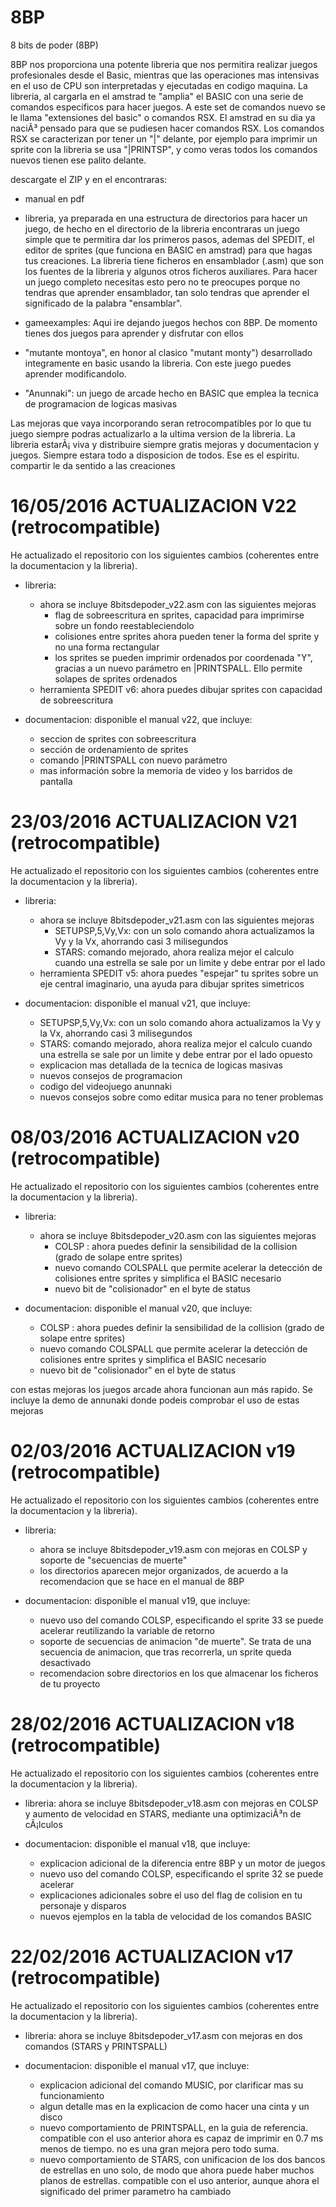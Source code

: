 # 8BP
8 bits de poder (8BP)

8BP nos proporciona una potente libreria que nos permitira realizar juegos profesionales desde el Basic, mientras que las operaciones mas intensivas en el uso de CPU son interpretadas y ejecutadas en codigo maquina. La libreria, al cargarla en el amstrad te "amplia" el BASIC con una serie de comandos especificos para hacer juegos. A este set de comandos nuevo se le llama "extensiones del basic" o comandos RSX. El amstrad en su dia ya naciÃ³ pensado para que se pudiesen hacer comandos RSX. Los comandos RSX se caracterizan por tener un "|" delante, por ejemplo para imprimir un sprite con la libreria se usa "|PRINTSP", y como veras todos los comandos nuevos tienen ese palito delante.

descargate el ZIP y en el encontraras:

- manual en pdf

- libreria, ya preparada en una estructura de directorios para hacer un juego, de hecho en el directorio de la libreria encontraras un juego simple que te permitira dar los primeros pasos, ademas del SPEDIT, el editor de sprites (que funciona en BASIC en amstrad) para que hagas tus creaciones. La libreria tiene ficheros en ensamblador (.asm) que son los fuentes de la libreria y algunos otros ficheros auxiliares. Para hacer un juego completo necesitas esto pero no te preocupes porque no tendras que aprender ensamblador, tan solo tendras que aprender el significado de la palabra "ensamblar".

- gameexamples: Aqui ire dejando juegos hechos con 8BP. De momento tienes dos juegos para aprender y disfrutar con ellos

 - "mutante montoya", en honor al clasico "mutant monty") desarrollado integramente en basic usando la libreria. Con este juego puedes aprender modificandolo. 
 - "Anunnaki": un juego de arcade hecho en BASIC que emplea la tecnica de programacion de logicas masivas
 
Las mejoras que vaya incorporando seran retrocompatibles por lo que tu juego siempre podras actualizarlo a la ultima version de la libreria. La libreria estarÃ¡ viva y distribuire siempre gratis mejoras y documentacion y juegos. Siempre estara todo a disposicion de todos. Ese es el espiritu. compartir le da sentido a las creaciones

16/05/2016 ACTUALIZACION V22 (retrocompatible) 
==============================================
He actualizado el repositorio con los siguientes cambios (coherentes entre la documentacion y la libreria).

- libreria: 
  - ahora se incluye 8bitsdepoder_v22.asm con las siguientes mejoras 
   	- flag de sobreescritura en sprites, capacidad para imprimirse sobre un fondo reestableciendolo
   	- colisiones entre sprites ahora pueden tener la forma del sprite y no una forma rectangular
   	- los sprites se pueden imprimir ordenados por coordenada "Y", gracias a un nuevo parámetro en |PRINTSPALL. Ello permite solapes de sprites ordenados
  - herramienta SPEDIT v6: ahora puedes dibujar sprites con capacidad de sobreescritura
  
- documentacion: disponible el manual v22, que incluye:
	- seccion de sprites con sobreescritura
	- sección de ordenamiento de sprites
  	- comando |PRINTSPALL con nuevo parámetro
  	- mas información sobre la memoria de video y los barridos de pantalla
  	


23/03/2016 ACTUALIZACION V21 (retrocompatible) 
==============================================
He actualizado el repositorio con los siguientes cambios (coherentes entre la documentacion y la libreria).

- libreria: 
  - ahora se incluye 8bitsdepoder_v21.asm con las siguientes mejoras 
   	- SETUPSP,5,Vy,Vx: con un solo comando ahora actualizamos la Vy y la Vx, ahorrando casi 3 milisegundos
   	- STARS: comando mejorado, ahora realiza mejor el calculo cuando una estrella se sale por un limite y debe entrar por el lado
  - herramienta SPEDIT v5: ahora puedes "espejar" tu sprites sobre un eje central imaginario, una ayuda para dibujar sprites simetricos
  
- documentacion: disponible el manual v21, que incluye:
	- SETUPSP,5,Vy,Vx: con un solo comando ahora actualizamos la Vy y la Vx, ahorrando casi 3 milisegundos
	- STARS: comando mejorado, ahora realiza mejor el calculo cuando una estrella se sale por un limite y debe entrar por el lado opuesto
  	- explicacion mas detallada de la tecnica de logicas masivas
  	- nuevos consejos  de programacion
  	- codigo del videojuego anunnaki
  	- nuevos consejos sobre como editar musica para no tener problemas
  	




08/03/2016 ACTUALIZACION v20 (retrocompatible) 
==============================================

He actualizado el repositorio con los siguientes cambios (coherentes entre la documentacion y la libreria).

- libreria: 
  - ahora se incluye 8bitsdepoder_v20.asm con las siguientes mejoras 
  	- COLSP : ahora puedes definir la sensibilidad de la collision (grado de solape entre sprites)
  	- nuevo comando COLSPALL que permite acelerar la detección de colisiones entre sprites y simplifica el BASIC necesario
  	- nuevo bit de "colisionador" en el byte de status
  
- documentacion: disponible el manual v20, que incluye:
	- COLSP : ahora puedes definir la sensibilidad de la collision (grado de solape entre sprites)
  	- nuevo comando COLSPALL que permite acelerar la detección de colisiones entre sprites y simplifica el BASIC necesario
  	- nuevo bit de "colisionador" en el byte de status

con estas mejoras los juegos arcade ahora funcionan aun más rapido. Se incluye la demo de annunaki donde podeis comprobar el uso de estas mejoras
  
  

02/03/2016 ACTUALIZACION v19 (retrocompatible) 
==============================================

He actualizado el repositorio con los siguientes cambios (coherentes entre la documentacion y la libreria).

- libreria: 
  - ahora se incluye 8bitsdepoder_v19.asm con mejoras en COLSP y soporte de "secuencias de muerte"
  - los directorios aparecen mejor organizados, de acuerdo a la recomendacion que se hace en el manual de 8BP 

- documentacion: disponible el manual v19, que incluye:
  - nuevo uso del comando COLSP, especificando el sprite 33 se puede acelerar reutilizando la variable de retorno
  - soporte de secuencias de animacion "de muerte". Se trata de una secuencia de animacion, que tras recorrerla, un sprite queda desactivado
  - recomendacion sobre directorios en los que almacenar los ficheros de tu proyecto
 

28/02/2016 ACTUALIZACION v18 (retrocompatible) 
==============================================

He actualizado el repositorio con los siguientes cambios (coherentes entre la documentacion y la libreria).

- libreria: ahora se incluye 8bitsdepoder_v18.asm con mejoras en COLSP y aumento de velocidad en STARS, mediante una optimizaciÃ³n de cÃ¡lculos

- documentacion: disponible el manual v18, que incluye:
  - explicacion adicional de la diferencia entre 8BP y un motor de juegos
  - nuevo uso del comando COLSP, especificando el sprite 32 se puede acelerar
  - explicaciones adicionales sobre el uso del flag de colision en tu personaje y disparos
  - nuevos ejemplos en la tabla de velocidad de los comandos BASIC

 

22/02/2016 ACTUALIZACION v17 (retrocompatible) 
==============================================

He actualizado el repositorio con los siguientes cambios (coherentes entre la documentacion y la libreria).

- libreria: ahora se incluye 8bitsdepoder_v17.asm con mejoras en dos comandos (STARS y PRINTSPALL)

- documentacion: disponible el manual v17, que incluye:

  - explicacion adicional del comando MUSIC, por clarificar mas su funcionamiento 
  - algun detalle mas en la explicacion de como hacer una cinta y un disco
  - nuevo comportamiento de PRINTSPALL, en la guia de referencia. compatible con el uso anterior
    ahora es capaz de imprimir en 0.7 ms menos de tiempo. no es una gran mejora pero todo suma.
  - nuevo comportamiento de STARS, con unificacion de los dos bancos de estrellas en uno solo, de modo que ahora puede haber 
    muchos planos de estrellas. compatible con el uso anterior, aunque ahora el significado del primer parametro ha cambiado

